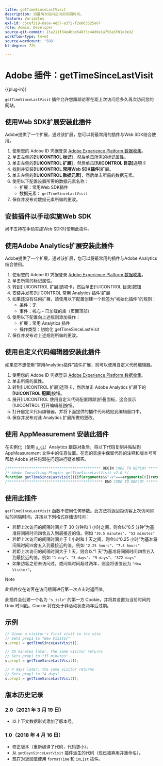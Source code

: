 ```yaml
---
title: getTimeSinceLastVisit
description: 测量两次访问之间的间隔时间。
feature: Variables
exl-id: c5cef219-8a8a-4e57-a372-f2e063325a67
role: Admin, Developer
source-git-commit: 15a211f34e4bbe54873c44d0e1a756a5f01a0e32
workflow-type: tm+mt
source-wordcount: '588'
ht-degree: 72%

---
```


# Adobe 插件：getTimeSinceLastVisit

{{plug-in}}

`getTimeSinceLastVisit` 插件允许您跟踪访客在距上次访问后多久再次访问您的网站。

## 使用Web SDK扩展安装此插件

Adobe提供了一个扩展，通过该扩展，您可以将最常用的插件与Web SDK结合使用。

1. 使用您的 Adobe ID 凭据登录 [Adobe Experience Platform 数据收集](https://experience.adobe.com/data-collection)。
1. 单击左侧的&#x200B;**[!UICONTROL 标记]**，然后单击所需的标记属性。
1. 单击左侧的&#x200B;**[!UICONTROL 扩展]**，然后单击&#x200B;**[!UICONTROL 目录]**&#x200B;选项卡
1. 找到并安装&#x200B;**[!UICONTROL 常用Web SDK插件]**&#x200B;扩展。
1. 单击左侧的&#x200B;**[!UICONTROL 数据元素]**，然后单击所需的数据元素。
1. 使用以下配置设置所需的数据元素名称：
   * 扩展：常用Web SDK插件
   * 数据元素： `getTimeSinceLastVisit`
1. 保存并发布对数据元素所做的更改。

## 安装插件以手动实施Web SDK

尚不支持在手动实施Web SDK时使用此插件。

## 使用Adobe Analytics扩展安装此插件

Adobe提供了一个扩展，通过该扩展，您可以将最常用的插件与Adobe Analytics结合使用。

1. 使用您的 Adobe ID 凭据登录 [Adobe Experience Platform 数据收集](https://experience.adobe.com/data-collection)。
1. 单击所需的标记属性。
1. 转到[!UICONTROL 扩展]选项卡，然后单击[!UICONTROL 目录]按钮
1. 安装并发布[!UICONTROL 常用 Analytics 插件]扩展
1. 如果还没有任何扩展，请使用以下配置创建一个标签为“初始化插件”的规则：
   * 条件：无
   * 事件：核心 - 已加载的库（页面顶部）
1. 使用以下配置向上述规则添加操作：
   * 扩展：常用 Analytics 插件
   * 操作类型：初始化 getTimeSinceLastVisit
1. 保存并发布对上述规则所做的更改。

## 使用自定义代码编辑器安装此插件

如果您不想使用“常用Analytics插件”插件扩展，则可以使用自定义代码编辑器。

1. 使用您的 Adobe ID 凭据登录 [Adobe Experience Platform 数据收集](https://experience.adobe.com/data-collection)。
1. 单击所需的属性。
1. 转到[!UICONTROL 扩展]选项卡，然后单击 Adobe Analytics 扩展下的&#x200B;**[!UICONTROL 配置]**&#x200B;按钮。
1. 展开[!UICONTROL 使用自定义代码配置跟踪]折叠面板，这会显示[!UICONTROL 打开编辑器]按钮。
1. 打开自定义代码编辑器，并将下面提供的插件代码粘贴到编辑窗口中。
1. 保存并发布对此 Analytics 扩展所做的更改。

## 使用 AppMeasurement 安装此插件

在实例化（使用 [`s_gi`](../functions/s-gi.md)）Analytics 跟踪对象后，将以下代码复制并粘贴到 AppMeasurement 文件中的任意位置。在您的实施中保留代码的注释和版本号可帮助 Adobe 对任何潜在问题进行疑难解答。

```js
/******************************************* BEGIN CODE TO DEPLOY *******************************************/
/* Adobe Consulting Plugin: getTimeSinceLastVisit v2.0 */
function getTimeSinceLastVisit(){if(arguments&&"-v"===arguments[0])return{plugin:"getTimeSinceLastVisit",version:"2.0"};var h=function(){if("undefined"!==typeof window.s_c_il)for(var c=0,b;c<window.s_c_il.length;c++)if(b=window.s_c_il[c],b._c&&"s_c"===b._c)return b}();"undefined"!==typeof h&&(h.contextData.getTimeSinceLastVisit="2.0");window.formatTime=window.formatTime||function(c,b,d){function f(b,d,c,e){if("string"!==typeof d)return!1;if("string"===typeof b)b=b.split(c||",");else if("object"!==typeof b)return!1;c=0;for(a=b.length;c<a;c++)if(1==e&&d===b[c]||d.toLowerCase()===b[c].toLowerCase())return!0;return!1}if(!("undefined"===typeof c||isNaN(c)||0>Number(c))){var e="";"string"===typeof b&&"d"===b||("string"!==typeof b||!f("h,m,s",b))&&86400<=c?(b=86400,e="days",d=isNaN(d)?1:b/(d*b)):"string"===typeof b&&"h"===b||("string"!==typeof b||!f("m,s",b))&&3600<=c?(b=3600,e="hours",d=isNaN(d)?4:b/(d*b)):"string"===typeof b&&"m"===b||("string"!==typeof b||!f("s",b))&&60<=c?(b=60,e="minutes",d=isNaN(d)?2:b/(d*b)):(b=1,e="seconds",d=isNaN(d)?.2:b/d);e=Math.round(c*d/b)/d+" "+e;0===e.indexOf("1 ")&&(e=e.substring(0,e.length-1));return e}};window.cookieWrite=window.cookieWrite||function(c,b,d){if("string"===typeof c){var f=window.location.hostname,e=window.location.hostname.split(".").length-1;if(f&&!/^[0-9.]+$/.test(f)){e=2<e?e:2;var k=f.lastIndexOf(".");if(0<=k){for(;0<=k&&1<e;)k=f.lastIndexOf(".",k-1),e--;k=0<k?f.substring(k):f}}g=k;b="undefined"!==typeof b?""+b:"";if(d||""===b)if(""===b&&(d=-60),"number"===typeof d){var h=new Date;h.setTime(h.getTime()+6E4*d)}else h=d;return c&&(document.cookie=encodeURIComponent(c)+"="+encodeURIComponent(b)+"; path=/;"+(d?" expires="+h.toUTCString()+";":"")+(g?" domain="+g+";":""),"undefined"!==typeof cookieRead)?cookieRead(c)===b:!1}};window.cookieRead=window.cookieRead||function(c){if("string"===typeof c)c=encodeURIComponent(c);else return"";var b=" "+document.cookie,d=b.indexOf(" "+c+"="),f=0>d?d:b.indexOf(";",d);return(c=0>d?"":decodeURIComponent(b.substring(d+2+c.length,0>f?b.length:f)))?c:""};h=new Date;var m=h.getTime(),n=cookieRead("s_tslv")||0,l=Math.round((m-n)/1E3);h.setTime(m+63072E6);cookieWrite("s_tslv",m,h);return n?1800<l||cookieRead("s_inv")?(cookieRead("s_inv")&&(l=cookieRead("s_inv")),cookieWrite("s_inv",l,30),"0"!==l?formatTime(l):"New Visitor"):"":(cookieWrite("s_inv","0",30),"New Visitor")};
/******************************************** END CODE TO DEPLOY ********************************************/
```

## 使用此插件

`getTimeSinceLastVisit` 函数不使用任何参数。此方法将返回距访客上次访问网站的间隔时间，并按以下列格式存储该时间：

* 若距上次访问的间隔时间介于 30 分钟和 1 小时之间，则会以“0.5 分钟”为基准将间隔时间四舍五入到最接近的值。例如 `"30.5 minutes"`、`"53 minutes"`
* 若距上次访问的间隔时间介于 1 小时和 1 天之间，则会以“0.25 小时”为基准将间隔时间四舍五入到最接近的值。例如 `"2.25 hours"`、`"7.5 hours"`
* 若距上次访问的间隔时间大于 1 天，则会以“1 天”为基准将间隔时间四舍五入到最接近的值。例如 `"1 day"`、`"3 days"`、`"9 days"`、`"372 days"`
* 如果访客之前未访问过，或间隔时间超过两年，则会将该值设为 `"New Visitor"`。

>[!NOTE]
>
>此插件仅在访客在访问期间进行第一次点击时返回值。

此插件会创建一个名为 `"s_tslv"` 的第一方 Cookie，并将其设置为当前时间的 Unix 时间戳。Cookie 将在处于非活动状态两年后过期。

## 示例

```js
// Given a visitor's first visit to the site
// Sets prop1 to "New Visitor"
s.prop1 = getTimeSinceLastVisit();

// 35 minutes later, the same visitor returns
// Sets prop1 to "35 minutes"
s.prop1 = getTimeSinceLastVisit();

// 4 days later, the same visitor returns
// Sets prop1 to "4 days"
s.prop1 = getTimeSinceLastVisit();
```

## 版本历史记录

### 2.0（2021 年 3 月 19 日）

* 以上下文数据形式添加了版本号。

### 1.0（2018 年 4 月 16 日）

* 修正版本（重新编译了代码，代码更小）。
* 从 `getDaysSinceLastVisit` 插件派生的代码（现已被弃用并重命名）。
* 现在对返回值使用 `formatTime` 和 `inList` 插件。
